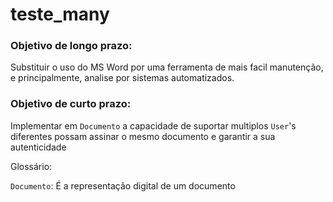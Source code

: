 # teste_many

### Objetivo de longo prazo:

Substituir o uso do MS Word por uma ferramenta de mais facil manutenção, e principalmente, analise por sistemas automatizados.

### Objetivo de curto prazo:

Implementar em `Documento` a capacidade de suportar multiplos `User`'s diferentes possam assinar o mesmo documento e garantir a sua autenticidade



Glossário:

`Documento`: É a representação digital de um documento